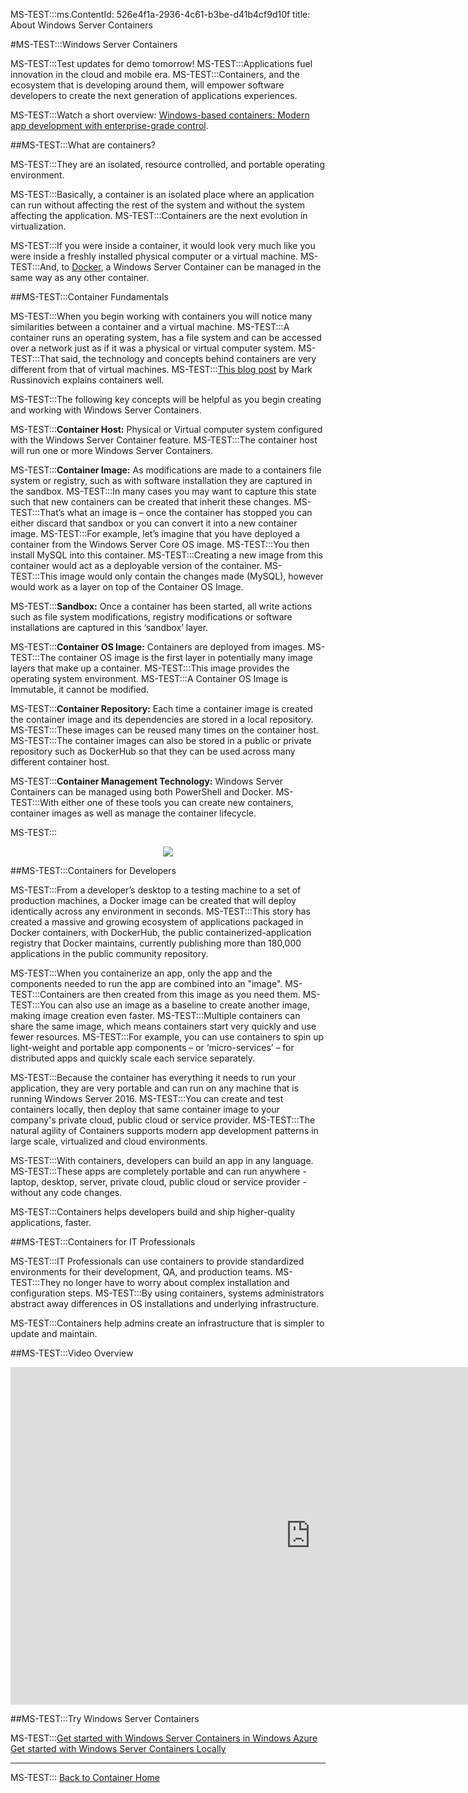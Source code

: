 MS-TEST:::ms.ContentId: 526e4f1a-2936-4c61-b3be-d41b4cf9d10f
title: About Windows Server Containers

#MS-TEST:::Windows Server Containers

MS-TEST:::Test updates for demo tomorrow!
MS-TEST:::Applications fuel innovation in the cloud and mobile era.
MS-TEST:::Containers, and the ecosystem that is developing around them, will empower software developers to create the next generation of applications experiences.

MS-TEST:::Watch a short overview: [Windows-based containers: Modern app development with enterprise-grade control](https://youtu.be/Ryx3o0rD5lY).

##MS-TEST:::What are containers?

MS-TEST:::They are an isolated, resource controlled, and portable operating environment.

MS-TEST:::Basically, a container is an isolated place where an application can run without affecting the rest of the system and without the system affecting the application.
MS-TEST:::Containers are the next evolution in virtualization.

MS-TEST:::If you were inside a container, it would look very much like you were inside a freshly installed physical computer or a virtual machine.
MS-TEST:::And, to [Docker](https://www.docker.com/), a Windows Server Container can be managed in the same way as any other container.

##MS-TEST:::Container Fundamentals

MS-TEST:::When you begin working with containers you will notice many similarities between a container and a virtual machine.
MS-TEST:::A container runs an operating system, has a file system and can be accessed over a network just as if it was a physical or virtual computer system.
MS-TEST:::That said, the technology and concepts behind containers are very different from that of virtual machines.
MS-TEST:::[This blog post](http://azure.microsoft.com/blog/2015/08/17/containers-docker-windows-and-trends/) by Mark Russinovich explains containers well.

MS-TEST:::The following key concepts will be helpful as you begin creating and working with Windows Server Containers.

MS-TEST:::**Container Host:** Physical or Virtual computer system configured with the Windows Server Container feature.
MS-TEST:::The container host will run one or more Windows Server Containers.

MS-TEST:::**Container Image:** As modifications are made to a containers file system or registry, such as with software installation they are captured in the sandbox.
MS-TEST:::In many cases you may want to capture this state such that new containers can be created that inherit these changes.
MS-TEST:::That’s what an image is – once the container has stopped you can either discard that sandbox or you can convert it into a new container image.
MS-TEST:::For example, let’s imagine that you have deployed a container from the Windows Server Core OS image.
MS-TEST:::You then install MySQL into this container.
MS-TEST:::Creating a new image from this container would act as a deployable version of the container.
MS-TEST:::This image would only contain the changes made (MySQL), however would work as a layer on top of the Container OS Image.

MS-TEST:::**Sandbox:** Once a container has been started, all write actions such as file system modifications, registry modifications or software installations are captured in this ‘sandbox’ layer.

MS-TEST:::**Container OS Image:** Containers are deployed from images.
MS-TEST:::The container OS image is the first layer in potentially many image layers that make up a container.
MS-TEST:::This image provides the operating system environment.
MS-TEST:::A Container OS Image is Immutable, it cannot be modified.

MS-TEST:::**Container Repository:** Each time a container image is created the container image and its dependencies are stored in a local repository.
MS-TEST:::These images can be reused many times on the container host.
MS-TEST:::The container images can also be stored in a public or private repository such as DockerHub so that they can be used across many different container host.

MS-TEST:::**Container Management Technology:** Windows Server Containers can be managed using both PowerShell and Docker.
MS-TEST:::With either one of these tools you can create new containers, container images as well as manage the container lifecycle.

MS-TEST:::<center>![](media/containerfund.png)</center>

##MS-TEST:::Containers for Developers

MS-TEST:::From a developer’s desktop to a testing machine to a set of production machines, a Docker image can be created that will deploy identically across any environment in seconds.
MS-TEST:::This story has created a massive and growing ecosystem of applications packaged in Docker containers, with DockerHub, the public containerized-application registry that Docker maintains, currently publishing more than 180,000 applications in the public community repository.

MS-TEST:::When you containerize an app, only the app and the components needed to run the app are combined into an "image".
MS-TEST:::Containers are then created from this image as you need them.
MS-TEST:::You can also use an image as a baseline to create another image, making image creation even faster.
MS-TEST:::Multiple containers can share the same image, which means containers start very quickly and use fewer resources.
MS-TEST:::For example, you can use containers to spin up light-weight and portable app components – or ‘micro-services’ – for distributed apps and quickly scale each service separately.

MS-TEST:::Because the container has everything it needs to run your application, they are very portable and can run on any machine that is running Windows Server 2016.
MS-TEST:::You can create and test containers locally, then deploy that same container image to your company's private cloud, public cloud or service provider.
MS-TEST:::The natural agility of Containers supports modern app development patterns in large scale, virtualized and cloud environments.

MS-TEST:::With containers, developers can build an app in any language.
MS-TEST:::These apps are completely portable and can run anywhere - laptop, desktop, server, private cloud, public cloud or service provider - without any code changes.

MS-TEST:::Containers helps developers build and ship higher-quality applications, faster.

##MS-TEST:::Containers for IT Professionals

MS-TEST:::IT Professionals can use containers to provide standardized environments for their development, QA, and production teams.
MS-TEST:::They no longer have to worry about complex installation and configuration steps.
MS-TEST:::By using containers, systems administrators abstract away differences in OS installations and underlying infrastructure.

MS-TEST:::Containers help admins create an infrastructure that is simpler to update and maintain.

##MS-TEST:::Video Overview

<iframe src="https://channel9.msdn.com/Blogs/containers/Containers-101-with-Microsoft-and-Docker/player" width="960" height="540" allowFullScreen="true" frameBorder="0" scrolling="no"></iframe>


##MS-TEST:::Try Windows Server Containers

MS-TEST:::[Get started with Windows Server Containers in Windows Azure](../quick_start/azure_setup.md)  
[Get started with Windows Server Containers Locally](../quick_start/container_setup.md)

-------------------

MS-TEST:::
[Back to Container Home](../containers_welcome.md)




